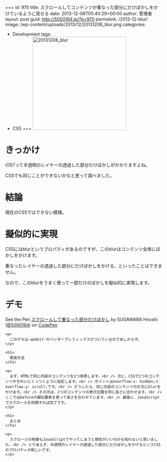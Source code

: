 +++
id: 970
title: スクロールしてコンテンツが重なった部分にだけぼかしをかけているように見せる
date: 2013-12-08T05:40:29+00:00
author: 管理者
layout: post
guid: http://5000164.jp/?p=970
permalink: /2013-12-blur/
image: /wp-content/uploads/2013/12/20131208_blur.png
categories:
  - Development
tags:
  - CSS
+++
[<img src="http://5000164.jp/wp-content/uploads/2013/12/20131208_blur.png" alt="20131208_blur" width="300" height="300" class="aligncenter size-full wp-image-979" srcset="http://5000164.jp/wp-content/uploads/2013/12/20131208_blur.png 300w, http://5000164.jp/wp-content/uploads/2013/12/20131208_blur-150x150.png 150w" sizes="(max-width: 300px) 100vw, 300px" />](http://5000164.jp/wp-content/uploads/2013/12/20131208_blur.png)

# きっかけ

iOS7って半透明のレイヤーの透過した部分だけぼかしがかかりますよね。
  
CSSでも同じことができないかなと思って調べました。

# 結論

現在のCSSではできない模様。

# 擬似的に実現

CSSにはblurというプロパティがあるのですが、このblurはコンテンツ全体にぼかしをかけます。
  
重なったレイヤーの透過した部分にだけぼかしをかける、といったことはできません。
  
なので、このblurをうまく使って一部だけのぼかしを擬似的に実現します。

# デモ

<div class="codepen">
  <p data-height="350" data-theme-id="2816" data-slug-hash="CIGyt" data-user="5000164" data-default-tab="result" class='codepen'>
    See the Pen <a href='http://codepen.io/5000164/pen/CIGyt'>スクロールして重なった部分だけぼかし</a> by SUGAWARA Hiroshi (<a href='http://codepen.io/5000164'>@5000164</a>) on <a href='http://codepen.io'>CodePen</a>
  </p>
  
  <p>
    </div> 
    
    <p>
      このデモは-webkit-のベンダープレフィックスがついているのであしからず。
    </p>
    
    <h1>
      実装方法
    </h1>
    
    <p>
      まず、HTMLで同じ内容のコンテンツを2つ用意します。<br /> 次に、CSSで2つのコンテンツがきれいにくっつくように指定します。<br /> ポイントはoverflow-x: hidden;とoverflow-y: scroll;です。<br /> そうしたら、同じ内容のコンテンツの片方にblurをかけます。<br /> その次は、2つのコンテンツの表示位置を同じ高さに合わせます。<br /> ここではbeforeの擬似要素を使って高さを合わせています。<br /> 最後に、JavaScriptでスクロールを同期すれば完了です。
    </p>
    
    <h1>
      まとめ
    </h1>
    
    <p>
      スクロールの制御もJavaScriptでやってしまうと相性がいいのかも知れないと思いました。<br /> とりあえず、半透明のレイヤーの透過した部分にだけぼかしをかけるというCSSのプロパティが欲しいです。
    </p>